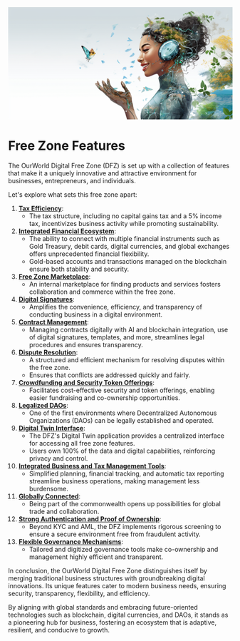 ![](img/features.png)

# Free Zone Features

The OurWorld Digital Free Zone (DFZ) is set up with a collection of features that make it a uniquely innovative and attractive environment for businesses, entrepreneurs, and individuals. 

Let's explore what sets this free zone apart:


1. **[Tax Efficiency](1_tax_efficiency.md )**:
   * The tax structure, including no capital gains tax and a 5% income tax, incentivizes business activity while promoting sustainability.
1. **[Integrated Financial Ecosystem](2_financial_system.md )**:
   * The ability to connect with multiple financial instruments such as Gold Treasury, debit cards, digital currencies, and global exchanges offers unprecedented financial flexibility.
   * Gold-based accounts and transactions managed on the blockchain ensure both stability and security.
1. **[Free Zone Marketplace](3_directory.md )**:
   * An internal marketplace for finding products and services fosters collaboration and commerce within the free zone.
1. **[Digital Signatures](4_digital_signatures.md)**:
   *  Amplifies the convenience, efficiency, and transparency of conducting business in a digital environment.
1. **[Contract Management](5_contract_mgmt.md)**:
   * Managing contracts digitally with AI and blockchain integration, use of digital signatures, templates, and more, streamlines legal procedures and ensures transparency.
1. **[Dispute Resolution](6_dispute_resolution.md)**:
   * A structured and efficient mechanism for resolving disputes within the free zone.
   * Ensures that conflicts are addressed quickly and fairly.
1. **[Crowdfunding and Security Token Offerings](7_security_token_offerings.md )**:
   * Facilitates cost-effective security and token offerings, enabling easier fundraising and co-ownership opportunities.
1. **[Legalized DAOs](8_legal_dao.md)**:
    * One of the first environments where Decentralized Autonomous Organizations (DAOs) can be legally established and operated.
1. **[Digital Twin Interface](9_feature_digital_twin.md)**:
   * The DFZ's Digital Twin application provides a centralized interface for accessing all free zone features.
   * Users own 100% of the data and digital capabilities, reinforcing privacy and control.
1. **[Integrated Business and Tax Management Tools](10_biz_mgmt_tool.md )**:
   * Simplified planning, financial tracking, and automatic tax reporting streamline business operations, making management less burdensome.
1. **[Globally Connected](11_common_wealth.md)**:
    * Being part of the commonwealth opens up possibilities for global trade and collaboration.
1. **[Strong Authentication and Proof of Ownership](12_beyond_kyc.md)**:
    * Beyond KYC and AML, the DFZ implements rigorous screening to ensure a secure environment free from fraudulent activity.
1. **[Flexible Governance Mechanisms](13_governance.md)**:
    * Tailored and digitized governance tools make co-ownership and management highly efficient and transparent.   

In conclusion, the OurWorld Digital Free Zone distinguishes itself by merging traditional business structures with groundbreaking digital innovations. Its unique features cater to modern business needs, ensuring security, transparency, flexibility, and efficiency. 

By aligning with global standards and embracing future-oriented technologies such as blockchain, digital currencies, and DAOs, it stands as a pioneering hub for business, fostering an ecosystem that is adaptive, resilient, and conducive to growth.


